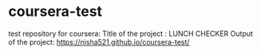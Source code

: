 # coursera-test
test repository for coursera:
Title of the project : LUNCH CHECKER
Output of the project:
https://nisha521.github.io/coursera-test/
